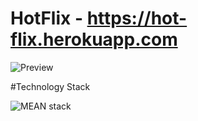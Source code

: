 # HotFlix - https://hot-flix.herokuapp.com
![Preview](https://res.cloudinary.com/douwa5b0u/image/upload/v1627147854/HotFlix/NfAjvb8_-_Imgur_cgsj3g.png)

#Technology Stack

![MEAN stack](https://res.cloudinary.com/douwa5b0u/image/upload/v1627148638/HotFlix/Mean_Tech_stack_hchjvr.png)

